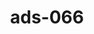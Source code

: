 ---
categories:
- ads_category-14
- ads_category-1
tags:
- ads_tag-10
- ads_tag-1
- ads_tag-19
- ads_tag-4
- ads_tag-2
- ads_tag-6
- ads_tag-18
- ads_tag-7
title: ads-066
---